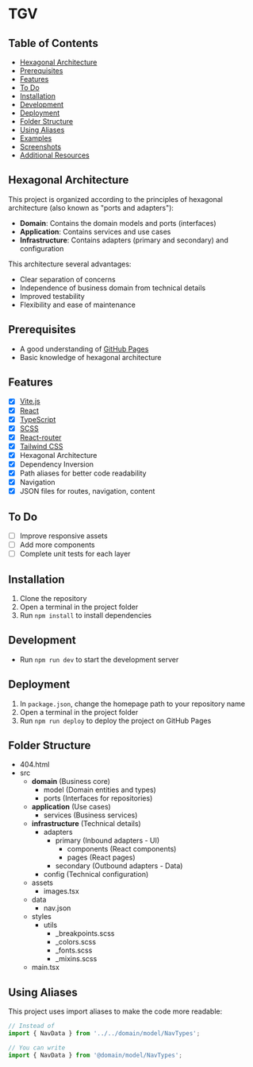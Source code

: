 # TGV

## Table of Contents

- [Hexagonal Architecture](#hexagonal-architecture)
- [Prerequisites](#prerequisites)
- [Features](#features)
- [To Do](#to-do)
- [Installation](#installation)
- [Development](#development)
- [Deployment](#deployment)
- [Folder Structure](#folder-structure)
- [Using Aliases](#using-aliases)
- [Examples](#examples)
- [Screenshots](#screenshots)
- [Additional Resources](#additional-resources)

## Hexagonal Architecture

This project is organized according to the principles of hexagonal architecture (also known as "ports and adapters"):

- **Domain**: Contains the domain models and ports (interfaces)
- **Application**: Contains services and use cases
- **Infrastructure**: Contains adapters (primary and secondary) and configuration

This architecture  several advantages:
- Clear separation of concerns
- Independence of business domain from technical details
- Improved testability
- Flexibility and ease of maintenance

## Prerequisites

- A good understanding of [GitHub Pages](https://docs.github.com/en/pages)
- Basic knowledge of hexagonal architecture

## Features

- [x] [Vite.js](https://vitejs.dev/)
- [x] [React](https://react.dev/)
- [x] [TypeScript](https://www.typescriptlang.org/)
- [x] [SCSS](https://sass-lang.com/)
- [x] [React-router](https://reactrouter.com/)
- [x] [Tailwind CSS](https://tailwindcss.com/)
- [x] Hexagonal Architecture
- [x] Dependency Inversion
- [x] Path aliases for better code readability
- [x] Navigation
- [x] JSON files for routes, navigation, content

## To Do

- [ ] Improve responsive assets
- [ ] Add more components
- [ ] Complete unit tests for each layer

## Installation

1. Clone the repository
2. Open a terminal in the project folder
3. Run `npm install` to install dependencies

## Development

- Run `npm run dev` to start the development server

## Deployment

1. In `package.json`, change the homepage path to your repository name
2. Open a terminal in the project folder
3. Run `npm run deploy` to deploy the project on GitHub Pages

## Folder Structure

- 404.html
- src
  - **domain** (Business core)
    - model (Domain entities and types)
    - ports (Interfaces for repositories)
  - **application** (Use cases)
    - services (Business services)
  - **infrastructure** (Technical details)
    - adapters
      - primary (Inbound adapters - UI)
        - components (React components)
        - pages (React pages)
      - secondary (Outbound adapters - Data)
    - config (Technical configuration)
  - assets
    - images.tsx
  - data
    - nav.json
  - styles
    - utils
      - \_breakpoints.scss
      - \_colors.scss
      - \_fonts.scss
      - \_mixins.scss
  - main.tsx

## Using Aliases

This project uses import aliases to make the code more readable:

```typescript
// Instead of
import { NavData } from '../../domain/model/NavTypes';

// You can write
import { NavData } from '@domain/model/NavTypes';
```

